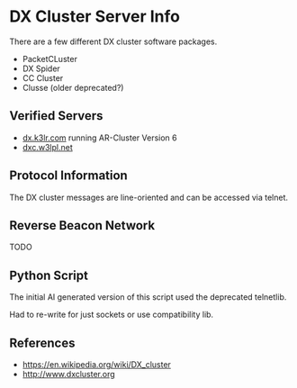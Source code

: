# DX Cluster Server Info

There are a few different DX cluster software packages.

* PacketCLuster
* DX Spider
* CC Cluster
* Clusse (older deprecated?)

## Verified Servers

* [dx.k3lr.com](telnet://dx.k3lr.com) running AR-Cluster Version 6
* [dxc.w3lpl.net](telnet://dxc.w3lpl.net)

## Protocol Information

The DX cluster messages are line-oriented and can be accessed via telnet. 

## Reverse Beacon Network

TODO

## Python Script

The initial AI generated version of this script used the deprecated telnetlib. 

Had to re-write for just sockets or use compatibility lib.

## References

* https://en.wikipedia.org/wiki/DX_cluster
* http://www.dxcluster.org
